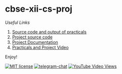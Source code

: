 # cbse-xii-cs-proj

*Useful Links*

1. [Source code and output of practicals](https://github.com/aahnik/cbse-xii-cs-proj/tree/main/practicals#cbse-xii-practicals)
2. [Project source code](https://github.com/aahnik/cbse-xii-cs-proj/tree/main/project)
3. [Project Documentation](https://github.com/aahnik/cbse-xii-cs-proj/tree/main/project#marksman)
4. [Practicals and Project Video](https://youtu.be/K7Qe6_rQjmk)

Enjoy!

[![MIT license](https://img.shields.io/pypi/l/ansicolortags.svg)](LICENSE)
[![telegram-chat](https://img.shields.io/badge/chat-@aahnikdaw-blue?logo=telegram)](https://telegram.me/aahnikdaw)
[![YouTube Video Views](https://img.shields.io/youtube/views/K7Qe6_rQjmk?logo=youtube&style=social)](https://youtu.be/K7Qe6_rQjmk)
